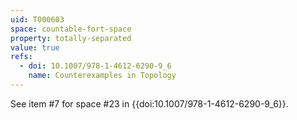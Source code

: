 ```yaml
---
uid: T000603
space: countable-fort-space
property: totally-separated
value: true
refs:
  - doi: 10.1007/978-1-4612-6290-9_6
    name: Counterexamples in Topology
---
```

See item #7 for space #23 in {{doi:10.1007/978-1-4612-6290-9_6}}.
